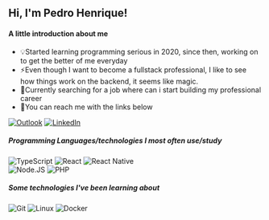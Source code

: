 <!--
**ImAwoken/ImAwoken** is a ✨ _special_ ✨ repository because its `README.md` (this file) appears on your GitHub profile.

Here are some ideas to get you started:

- 🔭 I’m currently working on ...
- 🌱 I’m currently learning ...
- 👯 I’m looking to collaborate on ...
- 🤔 I’m looking for help with ...
- 💬 Ask me about ...
- 📫 How to reach me: ...
- 😄 Pronouns: ...
- ⚡ Fun fact: ...
-->

## Hi, I'm Pedro Henrique!

#### A little introduction about me
- 💡Started learning programming serious in 2020, since then, working on to get the better of me everyday
- ⚡Even though I want to become a fullstack professional, I like to see how things work on the backend, it seems like magic.
- 🔎Currently searching for a job where can i start building my professional career
- 📨You can reach me with the links below


[![Outlook](https://img.shields.io/badge/Outlook-0078D4?style=for-the-badge&logo=microsoft-outlook&logoColor=white)](mailto:pedro_lvr12@outlook.com)
[![LinkedIn](https://img.shields.io/badge/-LINKEDIN-fff?style=for-the-badge&logo=linkedin&logoColor=blue)](https://www.linkedin.com/in/imawoken/)

##### Programming Languages/technologies I most often use/study

![TypeScript](https://img.shields.io/badge/TypeScript-007ACC?style=for-the-badge&logo=typescript&logoColor=white)
![React](https://img.shields.io/badge/React-20232A?style=for-the-badge&logo=react&logoColor=61DAFB)
![React Native](https://img.shields.io/badge/React_Native-20232A?style=for-the-badge&logo=react&logoColor=61DAFB)  
![Node.JS](https://img.shields.io/badge/Node.js-43853D?style=for-the-badge&logo=node.js&logoColor=white)
![PHP](https://img.shields.io/badge/PHP-777BB4?style=for-the-badge&logo=php&logoColor=white)


##### Some technologies I've been learning about

![Git](https://img.shields.io/badge/-Git-222222?style=flat&logo=git&logoColor=F05032)
![Linux](https://img.shields.io/badge/-Linux-222222?style=flat&logo=linux&logoColor=FCC624)
![Docker](https://img.shields.io/badge/Docker-222222?style=flat&logo=Docker&logoColor=61DAFB)
